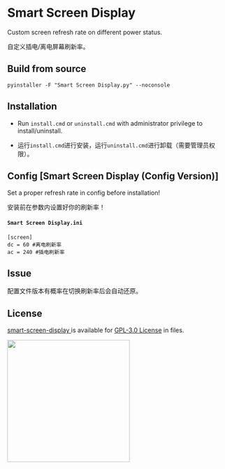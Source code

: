 # Smart Screen Display

Custom screen refresh rate on different power status.

自定义插电/离电屏幕刷新率。

## Build from source

```
pyinstaller -F "Smart Screen Display.py" --noconsole 
```

## Installation

+ Run `install.cmd` or `uninstall.cmd` with administrator privilege to install/uninstall.

+ 运行`install.cmd`进行安装，运行`uninstall.cmd`进行卸载（需要管理员权限）。

## Config [Smart Screen Display (Config Version)]

Set a proper refresh rate in config before installation!

安装前在参数内设置好你的刷新率！

#### `Smart Screen Display.ini` 
```
[screen]
dc = 60 #离电刷新率
ac = 240 #插电刷新率
```

## Issue

配置文件版本有概率在切换刷新率后会自动还原。

## License

[ smart-screen-display
](https://github.com/wqy224491/smart-screen-display) is available for [GPL-3.0 License](https://github.com/wqy224491/smart-screen-display/blob/main/LICENSE) in files.

<img src="https://upload.cc/i1/2023/01/01/0nyLFI.png" width="280">
